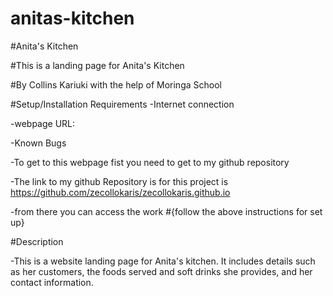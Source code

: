 # anitas-kitchen
#Anita's Kitchen

#This is a landing page for Anita's Kitchen

#By Collins Kariuki with the help of Moringa School

#Setup/Installation Requirements
-Internet connection

-webpage URL:

-Known Bugs

-To get to this webpage fist you need to get to my github repository

-The link to my github Repository is for this project is https://github.com/zecollokaris/zecollokaris.github.io

-from there you can access the work
#{follow the above instructions for set up}

#Description

-This is a website landing page for Anita's kitchen. It includes details such as her customers, the foods served and soft drinks she provides, and her contact information.
